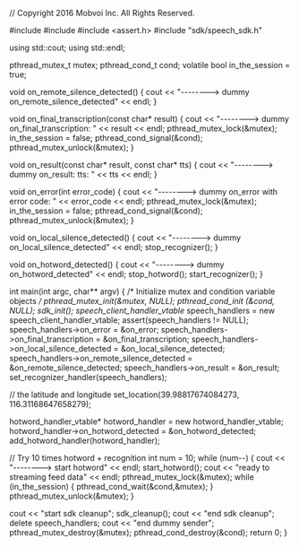 // Copyright 2016 Mobvoi Inc. All Rights Reserved.

#include <string>
#include <iostream>
#include <assert.h>
#include "sdk/speech_sdk.h"

using std::cout;
using std::endl;

pthread_mutex_t mutex;
pthread_cond_t cond;
volatile bool in_the_session = true;

void on_remote_silence_detected() {
  cout << "--------> dummy on_remote_silence_detected" << endl;
}

void on_final_transcription(const char* result) {
  cout << "--------> dummy on_final_transcription: " << result << endl;
  pthread_mutex_lock(&mutex);
  in_the_session = false;
  pthread_cond_signal(&cond);
  pthread_mutex_unlock(&mutex);
}

void on_result(const char* result, const char* tts) {
  cout << "--------> dummy on_result: tts: " << tts << endl;
}

void on_error(int error_code) {
  cout << "--------> dummy on_error with error code: " << error_code << endl;
  pthread_mutex_lock(&mutex);
  in_the_session = false;
  pthread_cond_signal(&cond);
  pthread_mutex_unlock(&mutex);
}

void on_local_silence_detected() {
  cout << "--------> dummy on_local_silence_detected" << endl;
  stop_recognizer();
}

void on_hotword_detected() {
  cout << "--------> dummy on_hotword_detected" << endl;
  stop_hotword();
  start_recognizer();
}

int main(int argc, char** argv) {
  /* Initialize mutex and condition variable objects */
  pthread_mutex_init(&mutex, NULL);
  pthread_cond_init (&cond, NULL);
  sdk_init();
  speech_client_handler_vtable* speech_handlers =
      new speech_client_handler_vtable;
  assert(speech_handlers != NULL);
  speech_handlers->on_error = &on_error;
  speech_handlers->on_final_transcription = &on_final_transcription;
  speech_handlers->on_local_silence_detected = &on_local_silence_detected;
  speech_handlers->on_remote_silence_detected = &on_remote_silence_detected;
  speech_handlers->on_result = &on_result;
  set_recognizer_handler(speech_handlers);

  // the latitude and longitude
  set_location(39.98817674084273, 116.31168647658279);

  hotword_handler_vtable* hotword_handler = new hotword_handler_vtable;
  hotword_handler->on_hotword_detected = &on_hotword_detected;
  add_hotword_handler(hotword_handler);

  // Try 10 times hotword + recognition
  int num = 10;
  while (num--) {
    cout << "--------> start hotword" << endl;
    start_hotword();
    cout << "ready to streaming feed data" << endl;
    pthread_mutex_lock(&mutex);
    while (in_the_session) {
      pthread_cond_wait(&cond,&mutex);
    }
    pthread_mutex_unlock(&mutex);
  }

  cout << "start sdk cleanup";
  sdk_cleanup();
  cout << "end sdk cleanup";
  delete speech_handlers;
  cout << "end dummy sender";
  pthread_mutex_destroy(&mutex);
  pthread_cond_destroy(&cond);
  return 0;
}

